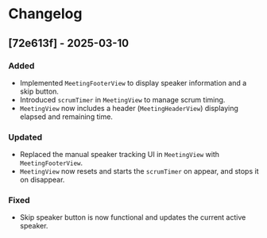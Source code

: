 # Changelog  

## [72e613f] - 2025-03-10  

### Added  
- Implemented `MeetingFooterView` to display speaker information and a skip button.  
- Introduced `scrumTimer` in `MeetingView` to manage scrum timing.  
- `MeetingView` now includes a header (`MeetingHeaderView`) displaying elapsed and remaining time.  

### Updated  
- Replaced the manual speaker tracking UI in `MeetingView` with `MeetingFooterView`.  
- `MeetingView` now resets and starts the `scrumTimer` on appear, and stops it on disappear.  

### Fixed  
- Skip speaker button is now functional and updates the current active speaker.  

